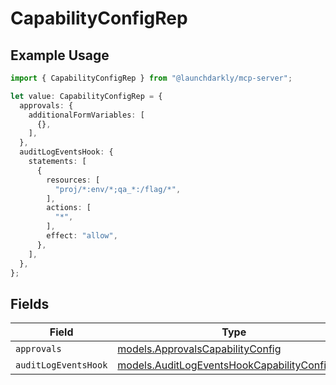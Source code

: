 # CapabilityConfigRep

## Example Usage

```typescript
import { CapabilityConfigRep } from "@launchdarkly/mcp-server";

let value: CapabilityConfigRep = {
  approvals: {
    additionalFormVariables: [
      {},
    ],
  },
  auditLogEventsHook: {
    statements: [
      {
        resources: [
          "proj/*:env/*;qa_*:/flag/*",
        ],
        actions: [
          "*",
        ],
        effect: "allow",
      },
    ],
  },
};
```

## Fields

| Field                                                                                              | Type                                                                                               | Required                                                                                           | Description                                                                                        |
| -------------------------------------------------------------------------------------------------- | -------------------------------------------------------------------------------------------------- | -------------------------------------------------------------------------------------------------- | -------------------------------------------------------------------------------------------------- |
| `approvals`                                                                                        | [models.ApprovalsCapabilityConfig](../models/approvalscapabilityconfig.md)                         | :heavy_minus_sign:                                                                                 | N/A                                                                                                |
| `auditLogEventsHook`                                                                               | [models.AuditLogEventsHookCapabilityConfigRep](../models/auditlogeventshookcapabilityconfigrep.md) | :heavy_minus_sign:                                                                                 | N/A                                                                                                |